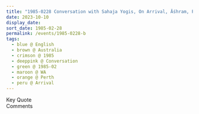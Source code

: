 ```yaml
---
title: "1985-0228 Conversation with Sahaja Yogis, On Arrival, Āśhram, Perth, WA, Australia"
date: 2023-10-10
display_date: 
sort_date: 1985-02-28
permalink: /events/1985-0228-b
tags:
  - blue @ English
  - brown @ Australia
  - crimson @ 1985
  - deeppink @ Conversation
  - green @ 1985-02
  - maroon @ WA
  - orange @ Perth
  - peru @ Arrival
---
```


<wave-list>
  <list-title color="green" width="75">Key Quote</list-title>
  <list-item color="BlanchedAlmond"  width="200"></list-item>
  <list-item color="Lavender"></list-item>
  <list-item color="BlanchedAlmond"></list-item>
</wave-list>

<br>

<wave-list>
  <list-title color="green" width="75">Comments</list-title>
  <list-item color="BlanchedAlmond"  width="200"></list-item>
  <list-item color="Lavender"></list-item>
  <list-item color="BlanchedAlmond"></list-item>
</wave-list>